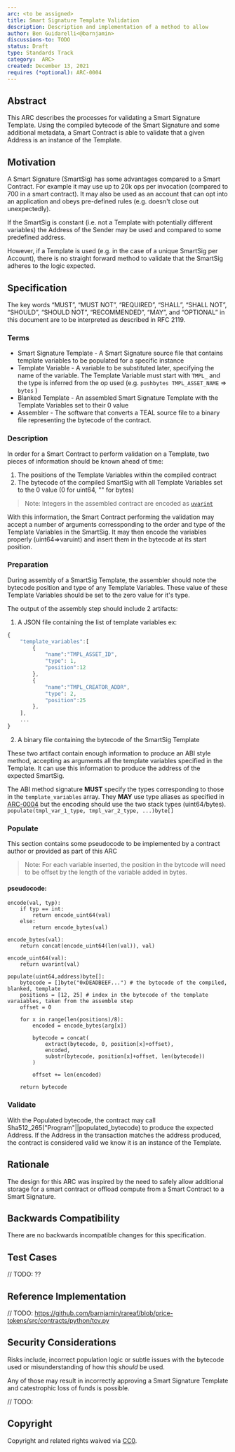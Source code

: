 ```yaml
---
arc: <to be assigned>
title: Smart Signature Template Validation
description: Description and implementation of a method to allow 
author: Ben Guidarelli<@barnjamin>
discussions-to: TODO 
status: Draft
type: Standards Track
category:  ARC>
created: December 13, 2021
requires (*optional): ARC-0004 
---
```


## Abstract

This ARC describes the processes for validating a Smart Signature Template. Using the compiled bytecode of the Smart Signature and some additional metadata, a Smart Contract is able to validate that a given Address is an instance of the Template.

## Motivation

A Smart Signature (SmartSig) has some advantages compared to a Smart Contract. For example it may use up to 20k ops per invocation (compared to 700 in a smart contract). It may also be used as an account that can opt into an application and obeys pre-defined rules (e.g. doesn't close out unexpectedly). 

If the SmartSig is constant (i.e. not a Template with potentially different variables) the Address of the Sender may be used and compared to some predefined address.

However, if a Template is used (e.g. in the case of a unique SmartSig per Account), there is no straight forward method to validate that the SmartSig adheres to the logic expected. 

## Specification

The key words “MUST”, “MUST NOT”, “REQUIRED”, “SHALL”, “SHALL NOT”, “SHOULD”, “SHOULD NOT”, “RECOMMENDED”, “MAY”, and “OPTIONAL” in this document are to be interpreted as described in RFC 2119.

### Terms

- Smart Signature Template - A Smart Signature source file that contains template variables to be populated for a specific instance
- Template Variable - A variable to be substituted later, specifying the name of the variable. The Template Variable must start with `TMPL_` and the type is inferred from the op used (e.g. `pushbytes TMPL_ASSET_NAME` => `bytes` )
- Blanked Template - An assembled Smart Signature Template with the Template Variables set to their 0 value
- Assembler - The software that converts a TEAL source file to a binary file representing the bytecode of the contract.


### Description 

In order for a Smart Contract to perform validation on a Template, two pieces of information should be known ahead of time:

1. The positions of the Template Variables within the compiled contract
2. The bytecode of the compiled SmartSig with all Template Variables set to the 0 value (0 for uint64, "" for bytes)

> Note: Integers in the assembled contract are encoded as [`uvarint`](https://www.sqlite.org/src4/doc/trunk/www/varint.wiki)

With this information, the Smart Contract performing the validation may accept a number of arguments corressponding to the order and type of the Template Variables in the SmartSig. It may then encode the variables properly (uint64=>varuint) and insert them in the bytecode at its start position.

### Preparation 

During assembly of a SmartSig Template, the assembler should note the bytecode position and type of any Template Variables. These value of these Template Variables should be set to the zero value for it's type. 

The output of the assembly step should include 2 artifacts:

1. A JSON file containing the list of template variables 
ex:
```js
{
    "template_variables":[
        {
            "name":"TMPL_ASSET_ID",
            "type": 1,
            "position":12
        },
        {
            "name":"TMPL_CREATOR_ADDR",
            "type": 2,
            "position":25
        },
    ],
    ...
}
```
2. A binary file containing the bytecode of the SmartSig Template

These two artifact contain enough information to produce an ABI style method, accepting as arguments all the template variables specified in the Template. It can use this information to produce the address of the expected SmartSig.

The ABI method signature **MUST** specify the types corresponding to those in the `template_variables` array. They **MAY** use type aliases as specified in [ARC-0004](TODO) but the encoding should use the two stack types (uint64/bytes).
`populate(tmpl_var_1_type, tmpl_var_2_type, ...)byte[]`

### Populate

This section contains some pseudocode to be implemented by a contract author or provided as part of this ARC

> Note: For each variable inserted, the position in the bytcode will need to be offset by the length of the variable added in bytes.

#### pseudocode:
```
encode(val, typ):
    if typ == int:
        return encode_uint64(val)
    else:
        return encode_bytes(val)

encode_bytes(val):
    return concat(encode_uint64(len(val)), val)

encode_uint64(val):
    return uvarint(val)

populate(uint64,address)byte[]:
    bytecode = []byte("0xDEADBEEF...") # the bytecode of the compiled, blanked, template
    positions = [12, 25] # index in the bytecode of the template varaiables, taken from the assemble step
    offset = 0

    for x in range(len(positions)/8):
        encoded = encode_bytes(arg[x])

        bytecode = concat(
            extract(bytecode, 0, position[x]+offset),
            encoded,
            substr(bytecode, position[x]+offset, len(bytecode))
        )

        offset += len(encoded)

    return bytecode
```


### Validate

With the Populated bytecode, the contract may call Sha512_265("Program"||populated_bytecode) to produce the expected Address.  If the Address in the transaction matches the address produced, the contract is considered valid we know it is an instance of the Template. 

## Rationale

The design for this ARC was inspired by the need to safely allow additional storage for a smart contract or offload compute from a Smart Contract to a Smart Signature.

## Backwards Compatibility

There are no backwards incompatible changes for this specification.

## Test Cases

// TODO: ??

## Reference Implementation

// TODO: https://github.com/barnjamin/rareaf/blob/price-tokens/src/contracts/python/tcv.py

## Security Considerations

Risks include, incorrect population logic or subtle issues with the bytecode used or misunderstanding of how this _should_ be used.

Any of those may result in incorrectly approving a Smart Signature Template and catestrophic loss of funds is possible. 

// TODO:

## Copyright
Copyright and related rights waived via [CC0](https://creativecommons.org/publicdomain/zero/1.0/).